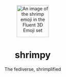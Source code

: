 <div align="center">
    <img
        src="https://github.com/theycallhermax/shrimpy/assets/67456566/9a8e85f0-6578-48f5-9e9a-5f1261bf7654"
        width="100"
        height="100"
        alt="An image of the shrimp emoji in the Fluent 3D Emoji set"
    >
    <h1>shrimpy</h1>
    The fediverse, shrimplified
</div>
